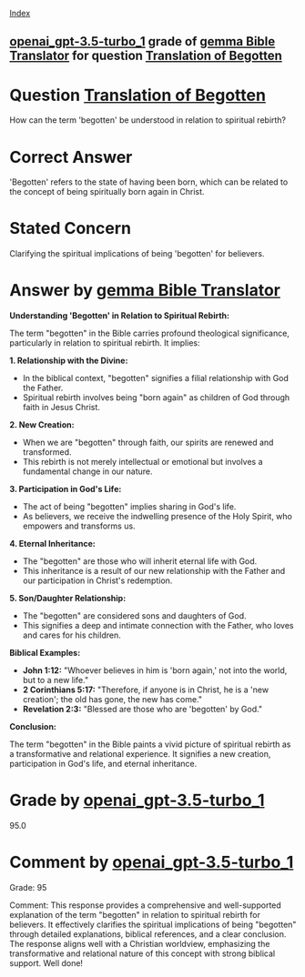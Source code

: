 
[Index](../../../../index.md)
## [openai_gpt-3.5-turbo_1](../../../grading_models/openai_gpt-3.5-turbo_1.md) grade of [gemma Bible Translator](../../../answering_models/gemma_Bible_Translator.md) for question [Translation of Begotten](../../../questions/Translation_of_Begotten.md)

# Question [Translation of Begotten](../../../questions/Translation_of_Begotten.md)
How can the term 'begotten' be understood in relation to spiritual rebirth?

# Correct Answer
'Begotten' refers to the state of having been born, which can be related to the concept of being spiritually born again in Christ.

# Stated Concern
Clarifying the spiritual implications of being 'begotten' for believers.

# Answer by [gemma Bible Translator](../../../answering_models/gemma_Bible_Translator.md)
**Understanding 'Begotten' in Relation to Spiritual Rebirth:**

The term "begotten" in the Bible carries profound theological significance, particularly in relation to spiritual rebirth. It implies:

**1. Relationship with the Divine:**

* In the biblical context, "begotten" signifies a filial relationship with God the Father.
* Spiritual rebirth involves being "born again" as children of God through faith in Jesus Christ.

**2. New Creation:**

* When we are "begotten" through faith, our spirits are renewed and transformed.
* This rebirth is not merely intellectual or emotional but involves a fundamental change in our nature.

**3. Participation in God's Life:**

* The act of being "begotten" implies sharing in God's life.
* As believers, we receive the indwelling presence of the Holy Spirit, who empowers and transforms us.

**4. Eternal Inheritance:**

* The "begotten" are those who will inherit eternal life with God.
* This inheritance is a result of our new relationship with the Father and our participation in Christ's redemption.

**5. Son/Daughter Relationship:**

* The "begotten" are considered sons and daughters of God.
* This signifies a deep and intimate connection with the Father, who loves and cares for his children.

**Biblical Examples:**

* **John 1:12:** "Whoever believes in him is 'born again,' not into the world, but to a new life."
* **2 Corinthians 5:17:** "Therefore, if anyone is in Christ, he is a 'new creation'; the old has gone, the new has come."
* **Revelation 2:3:** "Blessed are those who are 'begotten' by God."

**Conclusion:**

The term "begotten" in the Bible paints a vivid picture of spiritual rebirth as a transformative and relational experience. It signifies a new creation, participation in God's life, and eternal inheritance.

# Grade by [openai_gpt-3.5-turbo_1](../../../grading_models/openai_gpt-3.5-turbo_1.md)
95.0

# Comment by [openai_gpt-3.5-turbo_1](../../../grading_models/openai_gpt-3.5-turbo_1.md)
Grade: 95

Comment: This response provides a comprehensive and well-supported explanation of the term "begotten" in relation to spiritual rebirth for believers. It effectively clarifies the spiritual implications of being "begotten" through detailed explanations, biblical references, and a clear conclusion. The response aligns well with a Christian worldview, emphasizing the transformative and relational nature of this concept with strong biblical support. Well done!
